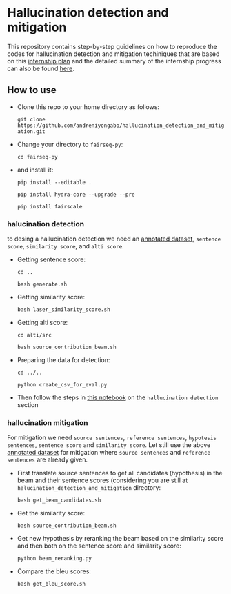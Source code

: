 # Hallucination detection and mitigation
This repository contains step-by-step guidelines on how to reproduce the codes for hallucination detection and mitigation techiniques that are based on this [internship plan](https://docs.google.com/document/d/1VGA763JBhVghCJYH2LNtkqBc3Wg9Msl4E_SLXV8ZtXA/edit) and the detailed summary of the internship progress can also be found [here](https://docs.google.com/document/d/1gg0HHv-YTs-MRpxZrei0oECJih0tg4129-9p721cONs/edit#). 

## How to use
- Clone this repo to your home directory as follows:
  
  `git clone https://github.com/andreniyongabo/hallucination_detection_and_mitigation.git`
- Change your directory to `fairseq-py`:
  
  `cd fairseq-py`
- and install it:
  
  `pip install --editable .`
  
  `pip install hydra-core --upgrade --pre`
  
  `pip install fairscale`

### halucination detection
to desing a hallucination detection we need an [annotated dataset](https://docs.google.com/spreadsheets/d/1MoG7WJNnDlO-C4-HQ-SPxEjO7IKGRAcD3pjs5gpXQA4/edit?usp=sharing), `sentence score`, `similarity score`, and `alti score`.
- Getting sentence score:
  
  `cd ..`
  
  `bash generate.sh`
  
- Getting similarity score:

  `bash laser_similarity_score.sh`
  
- Getting alti score:

  `cd alti/src`
  
  `bash source_contribution_beam.sh`
  
- Preparing the data for detection:

  `cd ../..`
  
  `python create_csv_for_eval.py`

- Then follow the steps in [this notebook]() on the `hallucination detection` section
### hallucination mitigation
For mitigation we need `source sentences`, `reference sentences`, `hypotesis sentences`, `sentence score` and `similarity score`. Let still use the above [annotated dataset](https://docs.google.com/spreadsheets/d/1MoG7WJNnDlO-C4-HQ-SPxEjO7IKGRAcD3pjs5gpXQA4/edit?usp=sharing) for mitigation where `source sentences` and `reference sentences` are already given.
- First translate source sentences to get all candidates (hypothesis) in the beam and their sentence scores (considering you are still at `halucination_detection_and_mitigation` directory:
  
  `bash get_beam_candidates.sh`
  
- Get the similarity score:

  `bash source_contribution_beam.sh`
  
- Get new hypothesis by reranking the beam based on the similarity score and then both on the sentence score and similarity score:

  `python beam_reranking.py`
  
- Compare the bleu scores:
  
  `bash get_bleu_score.sh`
  

